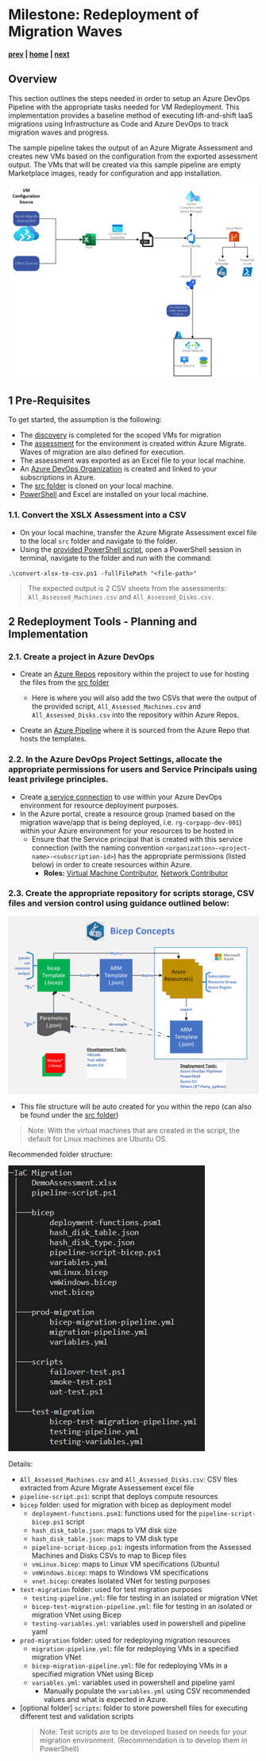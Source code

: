 # Milestone: Redeployment of Migration Waves

#### [prev](./devops-iac-redeployment.md) | [home](./readme.md)  | [next](./devops-iac-testing.md)
 
## Overview
This section outlines the steps needed in order to setup an Azure DevOps Pipeline with the appropriate tasks needed for VM Redeployment. This implementation provides a baseline method of executing lift-and-shift IaaS migrations using Infrastructure as Code and Azure DevOps to track migration waves and progress.

The sample pipeline takes the output of an Azure Migrate Assessment and creates new VMs based on the configuration from the exported assessment output. The VMs that will be created via this sample pipeline are empty Marketplace images, ready for configuration and app installation.

![Migration Workflow](./src/workflow-devops-iac.png)

## 1 Pre-Requisites

To get started, the assumption is the following:
* The [discovery](https://github.com/Azure/FTALive-Sessions/blob/main/content/migration/server-migration/scan.md) is completed for the scoped VMs for migration
* The [assessment](https://github.com/Azure/FTALive-Sessions/blob/main/content/migration/server-migration/assess.md) for the environment is created within Azure Migrate. Waves of migration are also defined for execution.
* The assessment was exported as an Excel file to your local machine.
* An [Azure DevOps Organization](https://docs.microsoft.com/en-us/azure/devops/organizations/accounts/organization-management?view=azure-devops) is created and linked to your subscriptions in Azure.
* The [src folder](./src/) is cloned on your local machine.
* [PowerShell](https://docs.microsoft.com/en-us/powershell/scripting/install/installing-powershell?view=powershell-7.2) and Excel are installed on your local machine.


### 1.1\. Convert the XSLX Assessment into a CSV
* On your local machine, transfer the Azure Migrate Assessment excel file to the local `src` folder and navigate to the folder.
* Using the [provided PowerShell script](./src/convert-xlsx-to-csv.ps1), open a PowerShell session in terminal, navigate to the folder and run with the command:

```azurepowershell
.\convert-xlsx-to-csv.ps1 -fullFilePath "<file-path>"
```

> The expected output is 2 CSV sheets from the assessments: `All_Assessed_Machines.csv` and `All_Assessed_Disks.csv`.

## 2 Redeployment Tools - Planning and Implementation

### 2.1\. Create a project in Azure DevOps
* Create an [Azure Repos](https://docs.microsoft.com/en-us/azure/devops/repos/get-started/?view=azure-devops) repository within the project to use for hosting the files from the [src folder](./src)
    * Here is where you will also add the two CSVs that were the output of the provided script, `All_Assessed_Machines.csv` and `All_Assessed_Disks.csv` into the repository within Azure Repos.

* Create an [Azure Pipeline](https://docs.microsoft.com/en-us/azure/devops/pipelines/get-started/pipelines-get-started?view=azure-devops) where it is sourced from the Azure Repo that hosts the templates.

### 2.2\. In the Azure DevOps Project Settings, allocate the appropriate permissions for users and Service Principals using least privilege principles.
* Create [a service connection](https://docs.microsoft.com/en-us/azure/devops/pipelines/library/connect-to-azure?view=azure-devops#:~:text=In%20TFS%2C%20open%20the%20Services%20page%20from%20the,to%20use%20when%20referring%20to%20this%20service%20connection.) to use within your Azure DevOps environment for resource deployment purposes.
* In the Azure portal, create a resource group (named based on the migration wave/app that is being deployed, i.e. `rg-corpapp-dev-001`) within your Azure environment for your resources to be hosted in
    * Ensure that the Service principal that is created with this service connection (with the naming convention `<organization>-<project-name>-<subscription-id>`) has the appropriate permissions (listed below) in order to create resources within Azure.
        * **Roles:** [Virtual Machine Contributor](https://docs.microsoft.com/en-us/azure/role-based-access-control/built-in-roles#virtual-machine-contributor), [Network Contributor](https://docs.microsoft.com/en-us/azure/role-based-access-control/built-in-roles#network-contributor)

### 2.3\. Create the appropriate repository for scripts storage, CSV files and version control using guidance outlined below:

![Bicep Concepts](./src/bicep-concepts.png)

* This file structure will be auto created for you within the repo (can also be found under the [src folder](./src/))
> Note: With the virtual machines that are created in the script, the default for Linux machines are Ubuntu OS.

Recommended folder structure:

![Migration Tree](./src/iac-migration-folder-structure.jpg)

Details:
- `All_Assessed_Machines.csv` and `All_Assessed_Disks.csv`: CSV files extracted from Azure Migrate Assessement excel file
- `pipeline-script.ps1`: script that deploys compute resources
- `bicep` folder: used for migration with bicep as deployment model
    - `deployment-functions.psm1`: functions used for the `pipeline-script-bicep.ps1` script
    - `hash_disk_table.json`: maps to VM disk size
    - `hash_disk_table.json`: maps to VM disk type
    - `pipeline-script-bicep.ps1`: ingests information from the Assessed Machines and Disks CSVs to map to Bicep files
    - `vmLinux.bicep`: maps to Linux VM specifications (Ubuntu)
    - `vmWindows.bicep`: maps to Windows VM specifications
    - `vnet.bicep`: creates Isolated VNet for testing purposes
- `test-migration` folder: used for test migration purposes
    - `testing-pipeline.yml`: file for testing in an isolated or migration VNet
    - `bicep-test-migration-pipeline.yml`: file for testing in an isolated or migration VNet using Bicep
    - `testing-variables.yml`: variables used in powershell and pipeline yaml
- `prod-migration` folder: used for redeploying migration resources
    - `migration-pipeline.yml`: file for redeploying VMs in a specified migration VNet
    - `bicep-migration-pipeline.yml`: file for redeploying VMs in a specified migration VNet using Bicep
    - `variables.yml`: variables used in powershell and pipeline yaml
        - Manually populate the `variables.yml` using CSV recommended values and what is expected in Azure.
- [optional folder] `scripts`: folder to store powershell files for executing different test and validation scripts
    > Note: Test scripts are to be developed based on needs for your migration environment. (Recommendation is to develop them in PowerShell)

